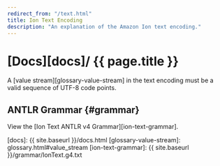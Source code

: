 ```yaml
---
redirect_from: "/text.html"
title: Ion Text Encoding
description: "An explanation of the Amazon Ion text encoding."
---
```


# [Docs][docs]/ {{ page.title }}

A [value stream][glossary-value-stream] in the text encoding must be a
valid sequence of UTF-8 code points.

## ANTLR Grammar {#grammar}

View the [Ion Text ANTLR v4 Grammar][ion-text-grammar].

<!-- references -->
[docs]: {{ site.baseurl }}/docs.html
[glossary-value-stream]: glossary.html#value_stream
[ion-text-grammar]: {{ site.baseurl }}/grammar/IonText.g4.txt
